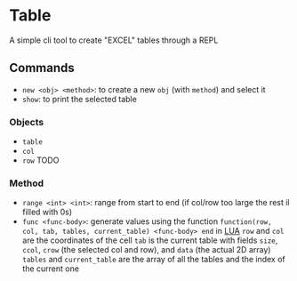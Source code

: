 # Table

A simple cli tool to create "EXCEL" tables through a REPL

## Commands
- `new <obj> <method>`: to create a new `obj` (with `method`) and select it
- `show`: to print the selected table

### Objects
- `table`
- `col`
- `row` TODO

### Method
- `range <int> <int>`: range from start to end (if col/row too large the rest il filled with 0s)
- `func <func-body>`: generate values using the function `function(row, col, tab, tables, current_table) <func-body> end` in [LUA](https://www.lua.org/)
    `row` and `col` are the coordinates of the cell
    `tab` is the current table with fields `size`, `ccol`, `crow` (the selected col and row), and `data` (the actual 2D array)
    `tables` and `current_table` are the array of all the tables and the index of the current one

